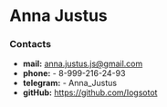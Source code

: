 # Anna Justus

### Contacts
* **mail:** anna.justus.js@gmail.com
* **phone:** - 8-999-216-24-93
* **telegram:** - Anna_Justus
* **gitHub:** https://github.com/Iogsotot   
